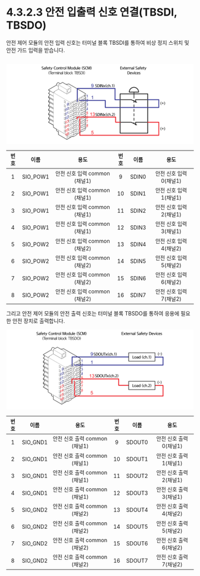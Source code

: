 # 4.3.2.3 안전 입출력 신호 연결\(TBSDI, TBSDO\)

안전 제어 모듈의 안전 입력 신호는 터미널 블록 TBSDI를 통하여 비상 정지 스위치 및 안전 가드 입력을 받습니다.

|  |
| :--- |


![&#xADF8;&#xB9BC; 29 &#xC548;&#xC804; &#xC785;&#xB825; &#xC2E0;&#xD638; &#xC5F0;&#xACB0;\(TBSDI\)](../../../.gitbook/assets/image111.png)

| **번호** | **이름** | **용도** | **번호** | **이름** | **용도** |
| :---: | :---: | :---: | :---: | :---: | :---: |
| 1 | SIO\_POW1 | 안전 신호 입력 common \(채널1\) | 9 | SDIN0 | 안전 신호 입력 0\(채널1\) |
| 2 | SIO\_POW1 | 안전 신호 입력 common \(채널1\) | 10 | SDIN1 | 안전 신호 입력 1\(채널1\) |
| 3 | SIO\_POW1 | 안전 신호 입력 common \(채널1\) | 11 | SDIN2 | 안전 신호 입력 2\(채널1\) |
| 4 | SIO\_POW1 | 안전 신호 입력 common \(채널1\) | 12 | SDIN3 | 안전 신호 입력 3\(채널1\) |
| 5 | SIO\_POW2 | 안전 신호 입력 common \(채널2\) | 13 | SDIN4 | 안전 신호 입력 4\(채널2\) |
| 6 | SIO\_POW2 | 안전 신호 입력 common \(채널2\) | 14 | SDIN5 | 안전 신호 입력 5\(채널2\) |
| 7 | SIO\_POW2 | 안전 신호 입력 common \(채널2\) | 15 | SDIN6 | 안전 신호 입력 6\(채널2\) |
| 8 | SIO\_POW2 | 안전 신호 입력 common \(채널2\) | 16 | SDIN7 | 안전 신호 입력 7\(채널2\) |

그리고 안전 제어 모듈의 안전 출력 신호는 터미널 블록 TBSDO를 통하여 응용에 필요한 안전 장치로 출력합니다.

![&#xADF8;&#xB9BC; 30 &#xC548;&#xC804; &#xCD9C;&#xB825; &#xC2E0;&#xD638; &#xC5F0;&#xACB0;\(TBSDO\)](../../../.gitbook/assets/image112.png)

| 번호 | 이름 | 용도 | 번호 | 이름 | 용도 |
| :---: | :---: | :---: | :---: | :---: | :---: |
| 1 | SIO\_GND1 | 안전 신호 출력 common \(채널1\) | 9 | SDOUT0 | 안전 신호 출력 0\(채널1\) |
| 2 | SIO\_GND1 | 안전 신호 출력 common \(채널1\) | 10 | SDOUT1 | 안전 신호 출력 1\(채널1\) |
| 3 | SIO\_GND1 | 안전 신호 출력 common \(채널1\) | 11 | SDOUT2 | 안전 신호 출력 2\(채널1\) |
| 4 | SIO\_GND1 | 안전 신호 출력 common \(채널1\) | 12 | SDOUT3 | 안전 신호 출력 3\(채널1\) |
| 5 | SIO\_GND2 | 안전 신호 출력 common \(채널2\) | 13 | SDOUT4 | 안전 신호 출력 4\(채널2\) |
| 6 | SIO\_GND2 | 안전 신호 출력 common \(채널2\) | 14 | SDOUT5 | 안전 신호 출력 5\(채널2\) |
| 7 | SIO\_GND2 | 안전 신호 출력 common \(채널2\) | 15 | SDOUT6 | 안전 신호 출력 6\(채널2\) |
| 8 | SIO\_GND2 | 안전 신호 출력 common \(채널2\) | 16 | SDOUT7 | 안전 신호 출력 7\(채널2\) |



|  |
| :--- |


